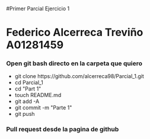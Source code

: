#Primer Parcial Ejercicio 1
<h1>Federico Alcerreca Treviño A01281459</h1>
<h3>Open git bash directo en la carpeta que quiero</h3>
<ul>
    <li>git clone https://github.com/alcerreca98/Parcial_1.git</li>
    <li>cd Parcial_1</li>
    <li>cd "Part 1"</li>
    <li>touch README.md</li>
    <li>git add -A</li>
    <li>git commit -m "Parte 1"</li>
    <li>git push</li>
</ul>
<h3>Pull request desde la pagina de github</h3>
